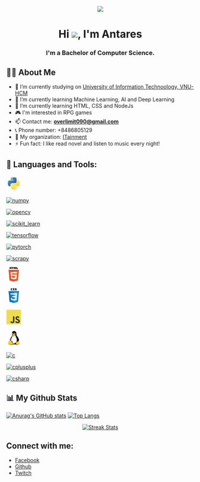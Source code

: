 <p align="center">
  <a href="#"><img width="30%" height="auto" src="https://github.com/Antares3102/Antares3102/blob/main/ITainment.png" height="175px"/></a>
</p>


<h1 align="center">Hi <img src="https://raw.githubusercontent.com/MartinHeinz/MartinHeinz/master/wave.gif" width="30px">, I'm Antares</h1>
<h3 align="center">I'm a Bachelor of Computer Science.</h3>

## 🙋‍♂️ About Me
- 🔭 I’m currently studying on [University of Information Technoology, VNU-HCM](https://www.uit.edu.vn/)
- 🌱 I’m currently learning Machine Learning, AI and Deep Learning
- 🚀 I’m currently learning HTML, CSS and NodeJs
- 🎮 I'm interested in RPG games
- 📫 Contact me: **overlimit090@gmail.com**
- 📞 Phone number: +8486805129 
- 🏢 My organization: [ITainment](https://github.com/ITainment-UIT-04)
- ⚡ Fun fact: I like read novel and listen to music every night!



## 🚀 Languages and Tools:
<a href="https://www.python.org" target="_blank" rel="noreferrer"> <img src="https://raw.githubusercontent.com/devicons/devicon/master/icons/python/python-original.svg" alt="python" width="40" height="40"/> </a> 

<a href="https://numpy.org/" target="_blank" rel="noreferrer"> <img src="https://upload.wikimedia.org/wikipedia/commons/thumb/3/31/NumPy_logo_2020.svg/640px-NumPy_logo_2020.svg.png" alt="numpy" width="100" height="50"/> </a>

<a href="https://opencv.org/" target="_blank" rel="noreferrer"> <img src="https://www.vectorlogo.zone/logos/opencv/opencv-icon.svg" alt="opencv" width="40" height="40"/> </a>

<a href="https://scikit-learn.org/" target="_blank" rel="noreferrer"> <img src="https://upload.wikimedia.org/wikipedia/commons/0/05/Scikit_learn_logo_small.svg" alt="scikit_learn" width="40" height="40"/> </a> </p>

<a href="https://www.tensorflow.org/" target="_blank" rel="noreferrer"> <img src="https://upload.wikimedia.org/wikipedia/commons/thumb/2/2d/Tensorflow_logo.svg/115px-Tensorflow_logo.svg.png" alt="tensorflow" width="40" height="40"/> </a> </p>

<a href="https://pytorch.org/" target="_blank" rel="noreferrer"> <img src="https://upload.wikimedia.org/wikipedia/commons/thumb/1/10/PyTorch_logo_icon.svg/640px-PyTorch_logo_icon.svg.png" alt="pytorch" width="40" height="45"/> </a> </p>

<a href="https://scrapy.org/" target="_blank" rel="noreferrer"> <img src="https://upload.wikimedia.org/wikipedia/commons/thumb/b/b4/Scrapy_logo.jpg/640px-Scrapy_logo.jpg" alt="scrapy" width="130" height="40"/> </a> </p>

<a href="https://www.w3.org/html/" target="_blank" rel="noreferrer"> <img src="https://raw.githubusercontent.com/devicons/devicon/master/icons/html5/html5-original-wordmark.svg" alt="html5" width="40" height="40"/> </a> 

<a href="https://www.w3schools.com/css/" target="_blank" rel="noreferrer"> <img src="https://raw.githubusercontent.com/devicons/devicon/master/icons/css3/css3-original-wordmark.svg" alt="css3" width="40" height="40"/> </a> 

<a href="https://developer.mozilla.org/en-US/docs/Web/JavaScript" target="_blank" rel="noreferrer"> <img src="https://raw.githubusercontent.com/devicons/devicon/master/icons/javascript/javascript-original.svg" alt="javascript" width="40" height="40"/> </a> 

<a href="https://www.linux.org/" target="_blank" rel="noreferrer"> <img src="https://raw.githubusercontent.com/devicons/devicon/master/icons/linux/linux-original.svg" alt="linux" width="40" height="40"/> </a> 

<a href="https://en.wikipedia.org/wiki/C_(programming_language)" target="_blank" rel="noreferrer"> <img src="https://upload.wikimedia.org/wikipedia/commons/thumb/1/19/C_Logo.png/640px-C_Logo.png" alt="c" width="45" height="45"/> </a>

<a href="https://cplusplus.com" target="_blank" rel="noreferrer"> <img src="https://upload.wikimedia.org/wikipedia/commons/thumb/1/18/ISO_C%2B%2B_Logo.svg/640px-ISO_C%2B%2B_Logo.svg.png" alt="cplusplus" width="50" height="50"/> </a>

<a href="https://learn.microsoft.com/en-us/dotnet/csharp/" target="_blank" rel="noreferrer"> <img src="https://upload.wikimedia.org/wikipedia/commons/thumb/4/4f/Csharp_Logo.png/640px-Csharp_Logo.png" alt="csharp" width="80" height="80"/> </a> 


## 📊 My Github Stats
[![Anurag's GitHub stats](https://github-readme-stats.vercel.app/api?username=Antares3102)](https://github.com/anuraghazra/github-readme-stats)
[![Top Langs](https://github-readme-stats.vercel.app/api/top-langs/?username=Antares3102&layout=compact)](https://github.com/anuraghazra/github-readme-stats)

<p align="center">
    <a href="https://github.com/Antares3102/Antares3102"><img alt="Streak Stats" src="https://github-readme-streak-stats.herokuapp.com/?user=mitul3737&theme=light"/></a>
</p>

  
  
## Connect with me:
- [Facebook](https://www.facebook.com/Antares.XT)
- [Github](https://github.com/Antares3102)
- [Twitch](https://www.twitch.tv/antares_31022)

